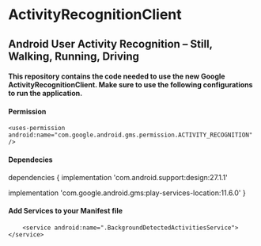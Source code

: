 # ActivityRecognitionClient
## Android User Activity Recognition – Still, Walking, Running, Driving 

#### This repository contains the code needed to use the new Google ActivityRecognitionClient. Make sure to use the following configurations to run the application.

#### Permission

    <uses-permission android:name="com.google.android.gms.permission.ACTIVITY_RECOGNITION" />

#### Dependecies

dependencies {
   implementation 'com.android.support:design:27.1.1'
   
  implementation 'com.google.android.gms:play-services-location:11.6.0'
}

#### Add Services to your Manifest file

<service
            android:name=".DetectedActivitiesIntentService"
            android:exported="false" />

        <service android:name=".BackgroundDetectedActivitiesService"></service>




    
